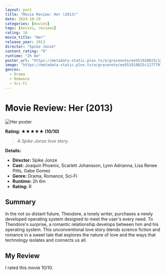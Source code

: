 ```yaml
---
layout: post
title: "Movie Review: Her (2013)"
date: 2024-10-29
categories: [movies]
tags: [movies, reviews]
rating: 10
movie_title: "Her"
release_year: 2013
director: "Spike Jonze"
content_rating: "R"
runtime: "2h 6m"
poster_url: "https://metadata-static.plex.tv/e/gracenote/ee551910825c1277791da38d68e746e3.jpg"
image: "https://metadata-static.plex.tv/e/gracenote/ee551910825c1277791da38d68e746e3.jpg"
genres: 
  - Drama
  - Romance
  - Sci-Fi
---
```


# Movie Review: Her (2013)


<div class="movie-poster">
  <img src="https://metadata-static.plex.tv/e/gracenote/ee551910825c1277791da38d68e746e3.jpg" alt="Her poster" />
</div>


**Rating: ★★★★★ (10/10)**


> *A Spike Jonze love story.*


**Details:**
- **Director:** Spike Jonze
- **Cast:** Joaquin Phoenix, Scarlett Johansson, Lynn Adrianna, Lisa Renee Pitts, Gabe Gomez
- **Genre:** Drama, Romance, Sci-Fi
- **Runtime:** 2h 6m
- **Rating:** R

## Summary

In the not so distant future, Theodore, a lonely writer, purchases a newly developed operating system designed to meet the user's every need. To Theodore's surprise, a romantic relationship develops between him and his operating system. This unconventional love story blends science fiction and romance in a sweet tale that explores the nature of love and the ways that technology isolates and connects us all.

## My Review

I rated this movie 10/10.


